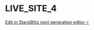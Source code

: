 # LIVE_SITE_4

[Edit in StackBlitz next generation editor ⚡️](https://stackblitz.com/~/github.com/Platt1234/LIVE_SITE_4)